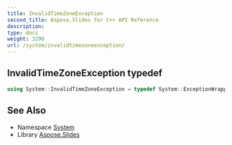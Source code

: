 ```yaml
---
title: InvalidTimeZoneException
second_title: Aspose.Slides for C++ API Reference
description: 
type: docs
weight: 3290
url: /system/invalidtimezoneexception/
---
```

## InvalidTimeZoneException typedef




```cpp
using System::InvalidTimeZoneException = typedef System::ExceptionWrapper<Details_InvalidTimeZoneException >
```

## See Also

* Namespace [System](../)
* Library [Aspose.Slides](../../)